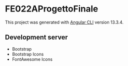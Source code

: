 # FE022AProgettoFinale

This project was generated with [Angular CLI](https://github.com/angular/angular-cli) version 13.3.4.

## Development server

- Bootstrap
- Bootstrap Icons
- FontAwesome Icons

